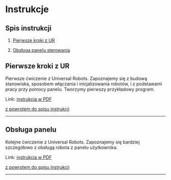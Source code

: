 Instrukcje
==========


Spis instrukcji
---------------

1. [Pierwsze kroki z UR](#pierwsze-kroki-z-ur)

2. [Obsługa panelu sterowania](#obsluga-panelu)


Pierwsze kroki z UR
-------------------
Pierwsze ćwiczenie z Universal Robots. Zapoznajemy się z budową stanowiska,
sposobem włączania i inicjalizowania robotów, i z podstawami pracy przy
pomocy panelu. Tworzymy pierwszy przykładowy program.

Link: [instrukcja w PDF](ur_pierwsze_kroki/ur_pierwsze_kroki.pdf)

[z powrotem do spisu instrukcji](#spis-instrukcji)

--------------------------------------------------

Obsługa panelu
--------------
Kolejne ćwiczenie z Universal Robots. Zapoznajemy się bardziej szczegółowo
z obsługą robota z panelu użytkownika.

Link: [instrukcja w PDF](ur_obsluga_panelu/ur_obsluga_panelu.pdf)

[z powrotem do spisu instrukcji](#spis-instrukcji)

--------------------------------------------------
